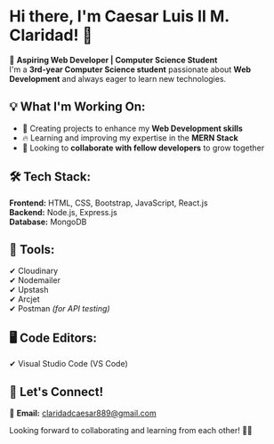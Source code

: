# Hi there, I'm Caesar Luis II M. Claridad! 👋  

🚀 **Aspiring Web Developer | Computer Science Student**  
I'm a **3rd-year Computer Science student** passionate about **Web Development** and always eager to learn new technologies.  

## 💡 What I'm Working On:  
- 🌟 Creating projects to enhance my **Web Development skills**  
- 🔥 Learning and improving my expertise in the **MERN Stack**  
- 🤝 Looking to **collaborate with fellow developers** to grow together  

## 🛠 Tech Stack:  
**Frontend:** HTML, CSS, Bootstrap, JavaScript, React.js  
**Backend:** Node.js, Express.js  
**Database:** MongoDB  

## 🔧 Tools:  
✔ Cloudinary  
✔ Nodemailer  
✔ Upstash  
✔ Arcjet  
✔ Postman *(for API testing)*  

## 🖥️ Code Editors:  
✔ Visual Studio Code (VS Code)  

## 📩 Let's Connect!  
📧 **Email:** [claridadcaesar889@gmail.com](mailto:claridadcaesar889@gmail.com)  

Looking forward to collaborating and learning from each other! 🚀😃  
